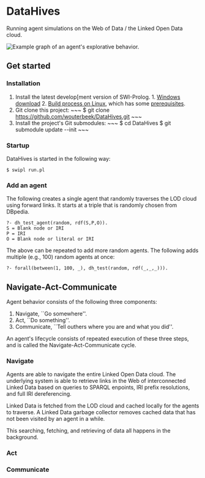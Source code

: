 # DataHives

Running agent simulations on the Web of Data / the Linked Open Data cloud.

![](https://raw.githubusercontent.com/wouterbeek/DataHives/master/dh_export_graph.png "Example graph of an agent's explorative behavior.")

## Get started

### Installation

  1. Install the latest develop[ment version of SWI-Prolog.
    1. [Windows download](http://www.swi-prolog.org/download/daily/bin/)
    2. [Build process on Linux](http://www.swi-prolog.org/git.html),
       which has some
       [prerequisites](http://www.swi-prolog.org/build/LinuxDistro.html).
  2. Git clone this project:
    ~~~
    $ git clone https://github.com/wouterbeek/DataHives.git
    ~~~
  3. Install the project's Git submodules:
    ~~~
    $ cd DataHives
    $ git submodule update --init
    ~~~

### Startup

DataHives is started in the following way:

~~~
$ swipl run.pl
~~~

### Add an agent

The following creates a single agent that randomly traverses the LOD cloud
using forward links.
It starts at a triple that is randomly chosen from DBpedia.

~~~
?- dh_test_agent(random, rdf(S,P,O)).
S = Blank node or IRI
P = IRI
O = Blank node or literal or IRI
~~~

The above can be repeated to add more random agents.
The following adds multiple (e.g., 100) random agents at once:

~~~{.pl}
?- forall(between(1, 100, _), dh_test(random, rdf(_,_,_))).
~~~

## Navigate-Act-Communicate

Agent behavior consists of the following three components:

  1. Navigate, ``Go somewhere''.
  2. Act, ``Do something''.
  3. Communicate, ``Tell outhers where you are and what you did''.

An agent's lifecycle consists of repeated execution of these three steps,
and is called the Navigate-Act-Communicate cycle.

### Navigate

Agents are able to navigate the entire Linked Open Data cloud.
The underlying system is able to retrieve links in
the Web of interconnected Linked Data based on queries to SPARQL enpoints,
IRI prefix resolutions, and full IRI dereferencing.

Linked Data is fetched from the LOD cloud and cached locally
for the agents to traverse. A Linked Data garbage collector removes
cached data that has not been visited by an agent in a while.

This searching, fetching, and retrieving of data all happens in
the background.

### Act

### Communicate

